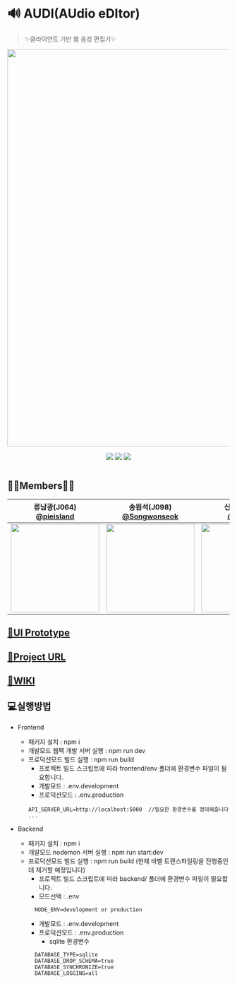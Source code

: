 # 🔊 AUDI(AUdio eDItor)
> ✨클라이언트 기반 웹 음성 편집기✨

<div style="width:100%; display:flex; flex-direction: column; justify-content:center; align-items: center;">
  <img src="https://ifh.cc/g/PIGVGZ.png" width=900/>
   <p align-"center">
    <img src="https://img.shields.io/badge/javascript-ES6+-yellow?logo=javascript"/>
    <img src="https://img.shields.io/badge/typescript-v4.0.2-blue?logo=typescript&logoColor=007ACC" />
    <img src="https://img.shields.io/badge/node.js-v15.2.1-green?logo=node.js"/>
   </p>
</div>

## 👩‍💻Members👨‍💻

|           류남광(J064)<br/>[@pieisland](https://github.com/pieisland)          | 송원석(J098)<br/>[@Songwonseok](https://github.com/Songwonseok) | 신우진(J104)<br/> [@wooojini](https://github.com/wooojini) | 최정은(J206)<br/> [@Jeongeun-Choi](https://github.com/Jeongeun-Choi)          |
| :----------------------------------------------------------: | :---------------------------------------------: | :-------------------------------------------------: | ----------------------------------------------------------- | 
| <img src="https://avatars2.githubusercontent.com/u/35261724?s=460&u=514bbf937b4638c75c39ea1c89b13f42241001da&v=4" width=200> | <img src="https://avatars3.githubusercontent.com/u/7006837?s=460&u=5b6e7c433169c0c7b4ca093bfd1dbae6dc998c0b&v=4" width=200>           | <img src="https://user-images.githubusercontent.com/32856129/99922657-0bf59700-2d75-11eb-94c0-50df40daffa0.jpg" width=200>          |<img src="https://avatars0.githubusercontent.com/u/55783203?s=460&u=20b5c88d7b77a6c81c1272e066ec34943daf0c92&v=4" width=200>  |

## [🎨UI Prototype](https://ovenapp.io/view/q5bGJWiAvVedUkqksVhGGjf8NpimvrDb/)

## [🎼Project URL](http://www.audi-editor.ml/)

## [🥝WIKI](https://github.com/boostcamp-2020/Project14-A-Web-Audio-Editor/wiki)

## 💻실행방법

- Frontend
  - 패키지 설치 : npm i
  - 개발모드 웹팩 개발 서버 실행 : npm run dev
  - 프로덕션모드 빌드 실행 : npm run build
    - 프로젝트 빌드 스크립트에 따라 frontend/env 폴더에 환경변수 파일이 필요합니다. 
    - 개발모드 : .env.development
    - 프로덕션모드 : .env.production
    ```
    API_SERVER_URL=http://localhost:5000  //필요한 환경변수를 정의해줍니다
    ...

    ```

- Backend
  - 패키지 설치 : npm i
  - 개발모드 nodemon 서버 실행 : npm run start:dev
  - 프로덕션모드 빌드 실행 : npm run build (현재 바벨 트랜스파일링을 진행중인데 제거할 예정입니다)
    - 프로젝트 빌드 스크립트에 따라 backend/ 폴더에 환경변수 파일이 필요합니다. 
    - 모드선택 : .env
    ```
      NODE_ENV=development or production
    ```
    - 개발모드 : .env.development
    - 프로덕션모드 : .env.production
      - sqlite 환경변수 
    ```
      DATABASE_TYPE=sqlite
      DATABASE_DROP_SCHEMA=true
      DATABASE_SYNCHRONIZE=true
      DATABASE_LOGGING=all
    ```
